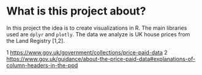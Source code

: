 # What is this project about?
 In this project the idea is to create visualizations in R. The main libraries used are `dplyr` and `plotly`. The data we analyze is UK house prices from the Land Registry [1,2]. 

1 https://www.gov.uk/government/collections/price-paid-data 
2 https://www.gov.uk/guidance/about-the-price-paid-data#explanations-of-column-headers-in-the-ppd
